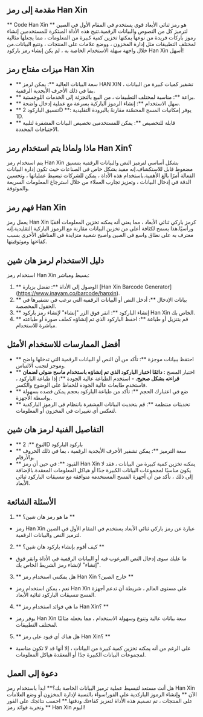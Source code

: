## مقدمة إلى رمز Han Xin

** Code Han Xin ** هو رمز ثنائي الأبعاد قوي يستخدم في المقام الأول في الصين لترميز كل من النصوص والبيانات الرقمية.تتيح هذه الأداة المبتكرة للمستخدمين إنشاء رموز باركات فريدة من نوعها يمكنها تخزين كمية كبيرة من المعلومات ، مما يجعلها مثالية لمختلف التطبيقات مثل إدارة المخزون ، ووضع علامات على المنتجات ، وتتبع البيانات.من خلال واجهة سهلة الاستخدام الخاصة به ، لم يكن إنشاء رمز باركود Han Xin أسهل!

## ميزات مفتاح رمز Han Xin

- ** سعة البيانات العالية **: يمكن لرمز HAN XIN تشفير كميات كبيرة من البيانات ، بما في ذلك الأحرف الأبجدية الرقمية.
- ** براعة **: مناسبة لمختلف التطبيقات ، من البيع بالتجزئة إلى الخدمات اللوجستية.
- ** سهل الاستخدام **: إنشاء الرموز الباركية بسرعة مع عملية إدخال واضحة.
- ** تنسيق الباركود 2D **: يوفر إمكانيات المسح المحسّنة مقارنةً بالبرودة التقليدية 1D.
- ** قابلة للتخصيص **: يمكن للمستخدمين تخصيص البيانات المشفرة لتلبية الاحتياجات المحددة.

## ماذا ولماذا يتم استخدام رمز Han Xin؟

يتم استخدام رمز Han Xin بشكل أساسي لترميز النص والبيانات الرقمية بتنسيق مضغوط قابل للاستكشاف.إنه مفيد بشكل خاص في الصناعات حيث تكون إدارة البيانات الفعالة أمرًا بالغ الأهمية.باستخدام هذه الأداة ، يمكن للشركات تبسيط عملياتها ، وتحسين الدقة في إدخال البيانات ، وتعزيز تجارب العملاء من خلال استرجاع المعلومات السريعة والموثوقة.

## فهم رمز Han Xin

يعمل رمز Han Xin كرمز باركي ثنائي الأبعاد ، مما يعني أنه يمكنه تخزين المعلومات أفقيًا ورأسيًا.هذا يسمح لكثافة أعلى من تخزين البيانات مقارنة مع الرموز الباركية التقليدية.إنه معترف به على نطاق واسع في الصين وأصبح شعبية متزايدة في المناطق الأخرى بسبب كفاءتها وموثوقيتها.

## دليل الاستخدام لرمز هان شين

استخدام رمز Han Xin بسيط ومباشر:

1. ** الوصول إلى الأداة **: تفضل بزيارة [Han Xin Barcode Generator] (https://www.inayam.co/barcode/hanxin).
2. ** بيانات الإدخال **: أدخل النص أو البيانات الرقمية التي ترغب في تشفيرها في الحقول المخصصة.
3. ** إنشاء الباركود **: انقر فوق الزر "إنشاء" لإنشاء رمز باركود Han Xin الخاص بك.
4. ** قم بتنزيل أو طباعة **: احفظ الباركود الذي تم إنشاؤه كملف صورة أو طباعته مباشرة للاستخدام.

## أفضل الممارسات للاستخدام الأمثل

- ** احتفظ ببيانات موجزة **: تأكد من أن النص أو البيانات الرقمية التي تدخلها واضح وموجز لتجنب الالتباس.
- ** اختبار المسح **: دائمًا اختبار الباركود الذي تم إنشاؤه باستخدام ماسح ضوئي لضمان قراءته بشكل صحيح.
-** استخدم الطباعة عالية الجودة **: إذا طباعة الباركود ، فاستخدم طابعات عالية الجودة للحفاظ على الوضوح والكسر.
- ** ضع في اعتبارك الحجم **: تأكد من طباعة الباركود بحجم يمكن قصده بسهولة بواسطة الأجهزة.
- ** تحديثات منتظمة **: قم بتحديث البيانات المشفرة بانتظام في الرموز الباركدية لتعكس أي تغييرات في المخزون أو المعلومات.

## التفاصيل الفنية لرمز هان شين

- ** النوع **: 2D باركود الباركود
- ** سعة الترميز **: يمكن تشفير الأحرف الأبجدية الرقمية ، بما في ذلك الحروف والأرقام.
- ** القيود **: في حين أن رمز Han Xin يمكنه تخزين كمية كبيرة من البيانات ، فقد لا يكون مناسبًا لمجموعات البيانات الكبيرة جدًا أو هياكل المعلومات المعقدة.بالإضافة إلى ذلك ، تأكد من أن أجهزة المسح المستخدمة متوافقة مع تنسيقات الباركود ثنائي الأبعاد.

## الأسئلة الشائعة

1. ** ما هو رمز هان شين؟ **
- رمز Han Xin عبارة عن رمز باركي ثنائي الأبعاد يستخدم في المقام الأول في الصين لترميز النص والبيانات الرقمية.

2. ** كيف أقوم بإنشاء باركود هان شين؟ **
- ما عليك سوى إدخال النص المرغوب فيه أو البيانات الرقمية في الأداة وانقر فوق "إنشاء" لإنشاء رمز الشريط الخاص بك.

3. ** هل يمكنني استخدام رمز Han Xin خارج الصين؟ **
- نعم ، يمكن استخدام رمز Han Xin على مستوى العالم ، شريطة أن تدعم أجهزة المسح تنسيقات الباركود ثنائية الأبعاد.

4. ** ما هي فوائد استخدام رمز Han Xin؟ **
- يوفر رمز Han Xin سعة بيانات عالية وتنوع وسهولة الاستخدام ، مما يجعله مثاليًا لمختلف التطبيقات.

5. ** هل هناك أي قيود على رمز Han Xin؟ **
- على الرغم من أنه يمكنه تخزين كمية كبيرة من البيانات ، إلا أنها قد لا تكون مناسبة لمجموعات البيانات الكبيرة جدًا أو المعقدة هياكل المعلومات.

## دعوة إلى العمل

هل أنت مستعد لتبسيط عملية ترميز البيانات الخاصة بك؟** ابدأ باستخدام رمز Han Xin الآن ** وإنشاء الرموز الباركدية على الفور!سواء بالنسبة لإدارة المخزون أو وضع العلامات على المنتجات ، تم تصميم هذه الأداة لتعزيز كفاءتك ودقتها.** احسب نتائجك على الفور ** وتجربة فوائد رمز Han Xin اليوم!